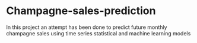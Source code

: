 # Champagne-sales-prediction
In this project an attempt has been done to predict future monthly champagne sales using time series statistical and machine learning models
